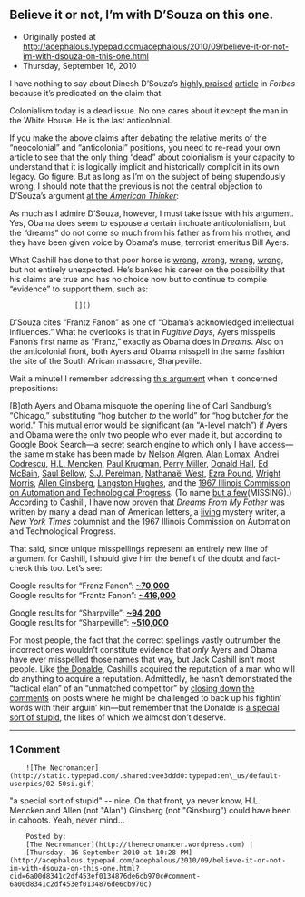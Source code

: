 ## Believe it or not, I’m with D’Souza on this one.

 * Originally posted at http://acephalous.typepad.com/acephalous/2010/09/believe-it-or-not-im-with-dsouza-on-this-one.html
 * Thursday, September 16, 2010



I have nothing to say about Dinesh D’Souza’s [highly praised](http://www.nationalreview.com/corner/246302/gingrich-obama-s-kenyan-anti-colonial-worldview-robert-costa) [article](http://www.forbes.com/forbes/2010/0927/politics-socialism-capitalism-private-enterprises-obama-business-problem\_print.html) in _Forbes_ because it’s predicated on the claim that

Colonialism today is a dead issue. No one cares about it except the man in the White House. He is the last anticolonial.

If you make the above claims after debating the relative merits of  the “neocolonial” and “anticolonial” positions, you need to re-read your  own article to see that the only thing “dead” about colonialism is your  capacity to understand that it is logically implicit and historically  complicit in its own legacy. Go figure. But as long as I’m on the  subject of being stupendously wrong, I should note that the previous is  not the central objection to D’Souza’s argument [at the _American Thinker_](http://www.americanthinker.com/2010/09/what\_dsouza\_doesnt\_get\_quite\_r.html):

As much as I admire D’Souza, however, I must take issue  with his argument. Yes, Obama does seem to espouse a certain inchoate  anticolonialism, but the “dreams” do not come so much from his father as  from his mother, and they have been given voice by Obama’s muse,  terrorist emeritus Bill Ayers.

What Cashill has done to that poor horse is [wrong](http://acephalous.typepad.com/acephalous/2008/10/who-really-wrot.html), [wrong](http://acephalous.typepad.com/acephalous/2009/06/polygraphlevel-scholarship-may-suffice-for-harmless-speculation-about-the-authorship-of-midsummers-n.html), [wrong](http://acephalous.typepad.com/acephalous/2009/08/jack-cashill-barack-obama-plagiarism-william-ayers-new-york-times-kakutani.html), [wrong](http://acephalous.typepad.com/acephalous/2009/09/turns-out-i-owe-jack-cashill-an-apology.html),  but not entirely unexpected.  He’s banked his career on the possibility  that his claims are true and has no choice now but to continue to  compile “evidence” to support them, such as:

		

					[]()
			

D’Souza cites “Frantz Fanon” as one of “Obama’s acknowledged intellectual influences.” What he overlooks is that in _Fugitive Days_, Ayers misspells Fanon’s first name as “Franz,” exactly as Obama does in _Dreams_.  Also on the anticolonial front, both Ayers and Obama misspell in the  same fashion the site of the South African massacre, Sharpeville.

Wait a minute!  I remember addressing [this argument](http://acephalous.typepad.com/acephalous/2009/06/polygraphlevel-scholarship-may-suffice-for-harmless-speculation-about-the-authorship-of-midsummers-n.html) when it concerned prepositions:

[B]oth Ayers and Obama misquote the opening line of Carl Sandburg’s “Chicago,” substituting “hog butcher _to_ the world” for “hog butcher _for_ the world.” This mutual error would be significant (an “A-level match”)  if Ayers and Obama were the only two people who ever made it, but  according to Google Book Search—a secret search engine to which only I  have access—the same mistake has been made by [Nelson Algren](http://books.google.com/books?id=4xbgml7gD1kC&pg=PA251&dq=), [Alan Lomax](http://books.google.com/books?id=pm04AAAAIAAJ&q=), [Andrei Codrescu](http://books.google.com/books?id=FvYF9QxKH-UC&pg=PP1&dq=), [H.L. Mencken](http://books.google.com/books?id=jEgEAAAAYAAJ&q=), [Paul Krugman](http://books.google.com/books?id=17YrneuxiTgC&pg=PP1&dq=), [Perry Miller](http://books.google.com/books?id=j0F1AAAAMAAJ&q=), [Donald Hall](http://books.google.com/books?id=okNbAAAAMAAJ&q=), [Ed McBain](http://books.google.com/books?id=-ZOwAAAAIAAJ&q=), [Saul Bellow](http://books.google.com/books?id=HoAwAAAAMAAJ&q=), [S.J. Perelman](http://books.google.com/books?id=AkZbAAAAMAAJ&q=), [Nathanaël West](http://books.google.com/books?id=qHFcAAAAMAAJ&q=), [Ezra Pound](http://books.google.com/books?id=Wi1bAAAAMAAJ&q=), [Wright Morris](http://books.google.com/books?id=5JHbAAAAIAAJ&q=), [Allen Ginsberg](http://books.google.com/books?id=qlGQbMH\_BcIC&pg=PA63&dq=), [Langston Hughes](http://books.google.com/books?id=9JPL7qNp20wC&pg=PA327&dq=), and the [1967 Illinois Commission on Automation and Technological Progress](http://books.google.com/books?id=eSsaAAAAIAAJ&q=). (To name [but a few](http://books.google.com/books?q=%!h(MISSING)og+butcher+to+the+world%!)(MISSING).) According to Cashill, I have now proven that _Dreams From My Father_ was written by many a dead man of American letters, a [living](http://acephalous.typepad.com/acephalous/2009/06/polygraphlevel-scholarship-may-suffice-for-harmless-speculation-about-the-authorship-of-midsummers-n.html?cid=6a00d8341c2df453ef01157181b597970b#comment-6a00d8341c2df453ef01157181b597970b) mystery writer, a _New York Times_ columnist and the 1967 Illinois Commission on Automation and Technological Progress.

That said, since unique misspellings represent an entirely new line  of argument for Cashill, I should give him the benefit of the doubt and  fact-check this too.  Let’s see:

Google results for “Franz Fanon”: **[~70,000](http://www.google.com/search?q=)**  
 Google results for “Frantz Fanon”: **[~416,000](http://www.google.com/search?q=)**

Google results for “Sharpville”: **[~94,200](http://www.google.com/search?q=sharpville)**  
 Google results for “Sharpeville”: **[~510,000](http://www.google.com/search?q=sharpeville)**

For most people, the fact that the correct spellings vastly outnumber the incorrect ones wouldn’t constitute evidence that _only_ Ayers and Obama have ever misspelled those names that way, but Jack Cashill isn’t most people.  Like [the Donalde](http://www.lawyersgunsmoneyblog.com/2010/09/is-donalde-douglas-real),  Cashill’s acquired the reputation of a man who will do anything to  acquire a reputation.  Admittedly, he hasn’t demonstrated the “tactical  elan” of an “unmatched competitor” by [closing down](http://americanpowerblog.blogspot.com/2010/09/tactical-elan-unmatched-competitor.html) [the comments](http://americanpowerblog.blogspot.com/2010/09/don-douglas-hearts-juses.html) on posts where he might be challenged to back up his fightin’ words with their arguin’ kin—but remember that the Donalde is [a special sort of stupid](http://www.lawyersgunsmoneyblog.com/2010/07/shoot-im-not-even-always-right-lol), the likes of which we almost don’t deserve.

			

* * *

### 1 Comment 

		

                
[]()

	

		![The Necromancer](http://static.typepad.com/.shared:vee3ddd0:typepad:en\_us/default-userpics/02-50si.gif)
	

	

		

"a special sort of stupid" -- nice. On that front, ya never know, H.L. Mencken and Allen (not "Alan") Ginsberg (not "Ginsburg") could have been in cahoots. Yeah, never mind...

	

		Posted by:
		[The Necromancer](http://thenecromancer.wordpress.com) |
		[Thursday, 16 September 2010 at 10:28 PM](http://acephalous.typepad.com/acephalous/2010/09/believe-it-or-not-im-with-dsouza-on-this-one.html?cid=6a00d8341c2df453ef0134876de6cb970c#comment-6a00d8341c2df453ef0134876de6cb970c)

		

        